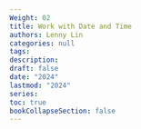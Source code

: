 ```yaml
---
Weight: 02
title: Work with Date and Time
authors: Lenny Lin
categories: null
tags: 
description: 
draft: false
date: "2024"
lastmod: "2024"
series:
toc: true
bookCollapseSection: false
---
```







